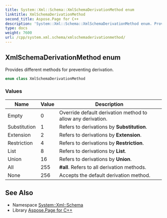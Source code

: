 ```yaml
---
title: System::Xml::Schema::XmlSchemaDerivationMethod enum
linktitle: XmlSchemaDerivationMethod
second_title: Aspose.Page for C++
description: 'System::Xml::Schema::XmlSchemaDerivationMethod enum. Provides different methods for preventing derivation in C++.'
type: docs
weight: 7600
url: /cpp/system.xml.schema/xmlschemaderivationmethod/
---
```

## XmlSchemaDerivationMethod enum


Provides different methods for preventing derivation.

```cpp
enum class XmlSchemaDerivationMethod
```

### Values

| Name | Value | Description |
| --- | --- | --- |
| Empty | 0 | Override default derivation method to allow any derivation. |
| Substitution | 1 | Refers to derivations by **Substitution**. |
| Extension | 2 | Refers to derivations by **Extension**. |
| Restriction | 4 | Refers to derivations by **Restriction**. |
| List | 8 | Refers to derivations by **List**. |
| Union | 16 | Refers to derivations by **Union**. |
| All | 255 | **#all**. Refers to all derivation methods. |
| None | 256 | Accepts the default derivation method. |

## See Also

* Namespace [System::Xml::Schema](../)
* Library [Aspose.Page for C++](../../)
